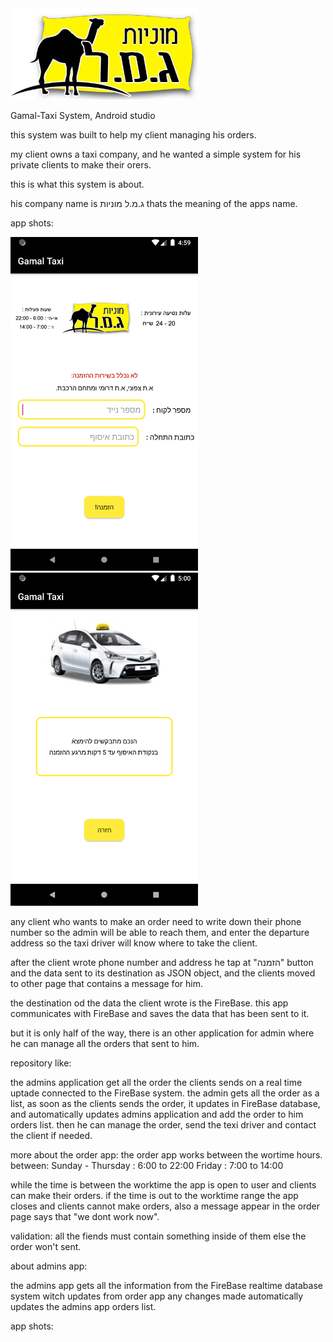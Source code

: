 <img src="Gamal_Images/gamal2.jpg" width=300>

Gamal-Taxi System, Android studio

this system was built to help my client managing his orders.

my client owns a taxi company, and he wanted a simple system for his private clients to make their orers.

this is what this system is about.

his company name is ג.מ.ל מוניות thats the meaning of the apps name.

app shots:

<img src="Gamal_Images/Gamal1.png" width=300> <img src="Gamal_Images/Gamal2.png" width=300>

any client who wants to make an order need to write down their phone number so the admin will be able to reach them, and enter the departure address so the taxi driver will know where to take the client.

after the client wrote phone number and address he tap at "הזמנה" button and the data sent to its destination as JSON object, and the clients moved to other page that contains a message for him.

the destination od the data the client wrote is the FireBase.
this app communicates with FireBase and saves the data that has been sent to it.

but it is only half of the way, there is an other application for admin where he can manage all the orders that sent to him.

repository like:


the admins application get all the order the clients sends on a real time uptade connected to the FireBase system.
the admin gets all the order as a list, as soon as the clients sends the order, it updates in FireBase database, and automatically updates admins application and add the order to him orders list.
then he can manage the order, send the texi driver and contact the client if needed.

more about the order app:
the order app works between the wortime hours. 
between:
Sunday - Thursday : 6:00 to 22:00
Friday : 7:00 to 14:00

while the time is between the worktime the app is open to user and clients can make their orders.
if the time is out to the worktime range the app closes and clients cannot make orders, also a message appear in the order page says that "we dont work now".

validation:
all the fiends must contain something inside of them else the order won't sent.

about admins app:

the admins app gets all the information from the FireBase realtime database system witch updates from order app
any changes made automatically updates the admins app orders list.

app shots:




















